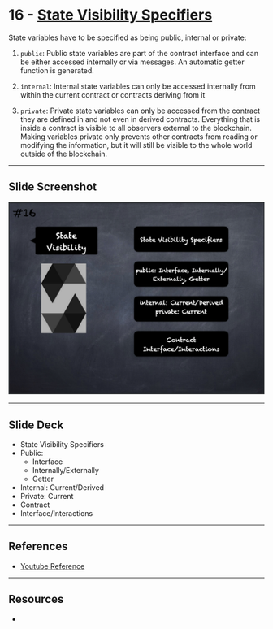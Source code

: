 # 16 - [State Visibility Specifiers](State%20Visibility.md)
State variables have to be specified as being public, internal or private:

1.  `public`: Public state variables are part of the contract interface and can be either accessed internally or via messages. An automatic getter function is generated.
    
2.  `internal`: Internal state variables can only be accessed internally from within the current contract or contracts deriving from it
    
3.  `private`: Private state variables can only be accessed from the contract they are defined in and not even in derived contracts. Everything that is inside a contract is visible to all observers external to the blockchain. Making variables private only prevents other contracts from reading or modifying the information, but it will still be visible to the whole world outside of the blockchain.

___
## Slide Screenshot
![016.png](../images/solidity101/016.png)
___
## Slide Deck
- State Visibility Specifiers
- Public: 
	- Interface
	- Internally/Externally
	- Getter
- Internal: Current/Derived
- Private: Current
- Contract
- Interface/Interactions
___
## References
- [Youtube Reference](https://youtu.be/5eLqFac5Tkg?t=1582)

___
## Resources
- 
